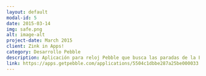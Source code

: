 ```yaml
---
layout: default
modal-id: 5
date: 2015-03-14
img: safe.png
alt: image-alt
project-date: March 2015
client: Zink in Apps!
category: Desarrollo Pebble
description: Aplicación para reloj Pebble que busca las paradas de la EMT alrededor tuyo y te muetra el tiempo de espera de los autobuses que pasan por esas paradas. En esta versión, además, puedes guardar las paradas sobre las que más consultas sueles realizar para tenerlas siempre a mano. También puedes cambiar el radio de busqueda de paradas.
link: https://apps.getpebble.com/applications/5504c1dbbe287a25be000033
---
```

